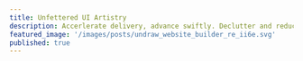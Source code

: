 ```yaml
---
title: Unfettered UI Artistry
description: Accerlerate delivery, advance swiftly. Declutter and reduce costs.
featured_image: '/images/posts/undraw_website_builder_re_ii6e.svg'
published: true
---
```

